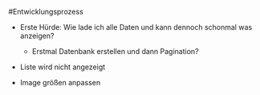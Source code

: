 #Entwicklungsprozess

- Erste Hürde: Wie lade ich alle Daten und kann dennoch schonmal was anzeigen? 
	- Erstmal Datenbank erstellen und dann Pagination? 

- Liste wird nicht angezeigt 

- Image größen anpassen 